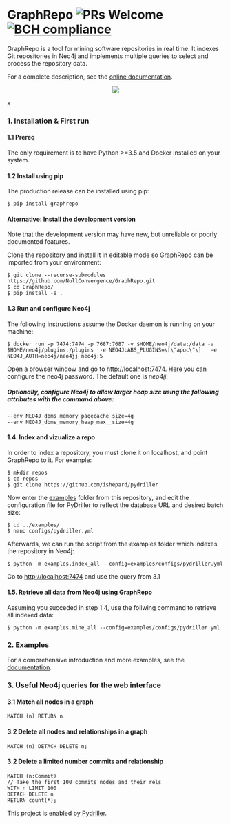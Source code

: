 # GraphRepo ![PRs Welcome](https://img.shields.io/badge/PRs-welcome-brightgreen.svg?style=flat-square) [![BCH compliance](https://bettercodehub.com/edge/badge/NullConvergence/GraphRepo?branch=develop)](https://bettercodehub.com/)

GraphRepo is a tool for mining software repositories in real time. It indexes Git repositories in Neo4j and implements multiple queries to select and process the repository data.

For a complete description, see the [online documentation](https://graphrepo.readthedocs.io/en/latest/).
<!-- For a [demo](https://github.com/NullConvergence/GraphRepo-Demo) using Jupyter notebooks follow this [link](https://github.com/NullConvergence/GraphRepo-Demo) or see the [video demo](https://www.youtube.com/watch?v=x1ha0fRltGI). -->

<p align="center">
  <img src="https://raw.githubusercontent.com/NullConvergence/GraphRepo/develop/docs/source/GraphRepoSchema.svg">
</p>x

###  1. Installation & First run

#### 1.1 Prereq
The only requirement is to have Python >=3.5 and Docker installed on your system.

#### 1.2 Install using pip

The production release can be installed using pip:

```
$ pip install graphrepo
```

#### Alternative: Install the development version

Note that the development version may have new, but unreliable or poorly documented features.

Clone the repository and install it in editable mode so GraphRepo can be imported from your environment:

```
$ git clone --recurse-submodules https://github.com/NullConvergence/GraphRepo.git
$ cd GraphRepo/
$ pip install -e .
```


#### 1.3 Run and configure Neo4j

The following instructions assume the Docker daemon is running on your machine:

```
$ docker run -p 7474:7474 -p 7687:7687 -v $HOME/neo4j/data:/data -v $HOME/neo4j/plugins:/plugins  -e NEO4JLABS_PLUGINS=\[\"apoc\"\]   -e NEO4J_AUTH=neo4j/neo4jj neo4j:5
```

Open a browser window and go to [http://localhost:7474](http://localhost:7474). Here you can configure the neo4j password.
The default one is *neo4jj*.

##### Optionally, configure Neo4j to allow larger heap size using the following attributes with the command above:

```
--env NEO4J_dbms_memory_pagecache_size=4g
--env NEO4J_dbms_memory_heap_max__size=4g
```

#### 1.4. Index and vizualize a repo

In order to index a repository, you must clone it on localhost, and point GraphRepo to it. For example:
```
$ mkdir repos
$ cd repos
$ git clone https://github.com/ishepard/pydriller
```

Now enter the [examples](/examples) folder from this repository, and edit the configuration file for PyDriller to reflect the database URL and desired batch size:
```
$ cd ../examples/
$ nano configs/pydriller.yml
```

Afterwards, we can run the script from the examples folder which indexes the repository in Neo4j:

```
$ python -m examples.index_all --config=examples/configs/pydriller.yml
```

Go to [http://localhost:7474](http://localhost:7474) and use the query from 3.1


#### 1.5. Retrieve all data from Neo4j using GraphRepo

Assuming you succeded in step 1.4, use the follwing command to retrieve all indexed data:

```
$ python -m examples.mine_all --config=examples/configs/pydriller.yml
```


### 2. Examples

For a comprehensive introduction and more examples, see the [documentation](https://graphrepo.readthedocs.io/en/latest/examples.html).



### 3. Useful Neo4j queries for the web interface

#### 3.1 Match all nodes in a graph
```
MATCH (n) RETURN n
```


#### 3.2 Delete all nodes and relationships in a graph

```
MATCH (n) DETACH DELETE n;
```

#### 3.2 Delete a limited number commits and relationship

```
MATCH (n:Commit)
// Take the first 100 commits nodes and their rels
WITH n LIMIT 100
DETACH DELETE n
RETURN count(*);
```



This project is enabled by [Pydriller](https://github.com/ishepard/pydriller).
